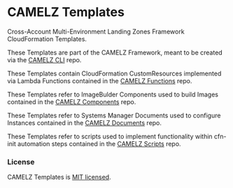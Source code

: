 # CAMELZ Templates
Cross-Account Multi-Environment Landing Zones Framework CloudFormation Templates.

These Templates are part of the CAMELZ Framework, meant to be created via the [CAMELZ CLI](https://github.com/mjcconsulting/camelz-cli) repo.

These Templates contain CloudFormation CustomResources implemented via Lambda Functions contained in the [CAMELZ Functions](https://github.com/mjcconsulting/camelz-functions) repo.

These Templates refer to ImageBulder Components used to build Images contained in the [CAMELZ Components](https://github.com/mjcconsulting/camelz-components) repo.

These Templates refer to Systems Manager Documents used to configure Instances contained in the [CAMELZ Documents](https://github.com/mjcconsulting/camelz-documents) repo.

These Templates refer to scripts used to implement functionality within cfn-init automation steps contained in the [CAMELZ Scripts](https://github.com/mjcconsulting/camelz-scripts) repo.

### License
CAMELZ Templates is [MIT licensed](./LICENSE).
